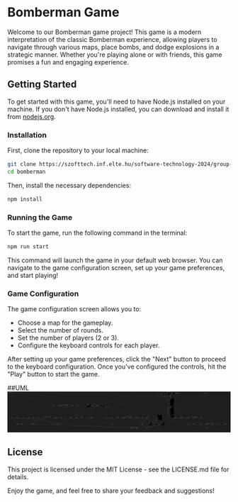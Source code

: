 # Bomberman Game

Welcome to our Bomberman game project! This game is a modern interpretation of the classic Bomberman experience, allowing players to navigate through various maps, place bombs, and dodge explosions in a strategic manner. Whether you're playing alone or with friends, this game promises a fun and engaging experience.

## Getting Started

To get started with this game, you'll need to have Node.js installed on your machine. If you don't have Node.js installed, you can download and install it from [nodejs.org](https://nodejs.org/).

### Installation

First, clone the repository to your local machine:

```bash
git clone https://szofttech.inf.elte.hu/software-technology-2024/group-5/academic-avengers.git
cd bomberman
```

Then, install the necessary dependencies:

```bash
npm install
```

### Running the Game

To start the game, run the following command in the terminal:

```bash
npm run start
```

This command will launch the game in your default web browser. You can navigate to the game configuration screen, set up your game preferences, and start playing!

### Game Configuration

The game configuration screen allows you to:

- Choose a map for the gameplay.
- Select the number of rounds.
- Set the number of players (2 or 3).
- Configure the keyboard controls for each player.

After setting up your game preferences, click the "Next" button to proceed to the keyboard configuration. Once you've configured the controls, hit the "Play" button to start the game.

##UML
<img src="src_diagram1.png"></img>
## License

This project is licensed under the MIT License - see the LICENSE.md file for details.

Enjoy the game, and feel free to share your feedback and suggestions!

